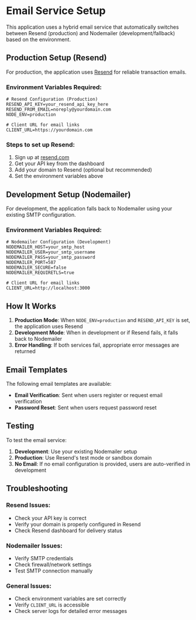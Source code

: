 # Email Service Setup

This application uses a hybrid email service that automatically switches between Resend (production) and Nodemailer (development/fallback) based on the environment.

## Production Setup (Resend)

For production, the application uses [Resend](https://resend.com) for reliable transaction emails.

### Environment Variables Required:

```env
# Resend Configuration (Production)
RESEND_API_KEY=your_resend_api_key_here
RESEND_FROM_EMAIL=noreply@yourdomain.com
NODE_ENV=production

# Client URL for email links
CLIENT_URL=https://yourdomain.com
```

### Steps to set up Resend:

1. Sign up at [resend.com](https://resend.com)
2. Get your API key from the dashboard
3. Add your domain to Resend (optional but recommended)
4. Set the environment variables above

## Development Setup (Nodemailer)

For development, the application falls back to Nodemailer using your existing SMTP configuration.

### Environment Variables Required:

```env
# Nodemailer Configuration (Development)
NODEMAILER_HOST=your_smtp_host
NODEMAILER_USER=your_smtp_username
NODEMAILER_PASS=your_smtp_password
NODEMAILER_PORT=587
NODEMAILER_SECURE=false
NODEMAILER_REQUIRETLS=true

# Client URL for email links
CLIENT_URL=http://localhost:3000
```

## How It Works

1. **Production Mode**: When `NODE_ENV=production` and `RESEND_API_KEY` is set, the application uses Resend
2. **Development Mode**: When in development or if Resend fails, it falls back to Nodemailer
3. **Error Handling**: If both services fail, appropriate error messages are returned

## Email Templates

The following email templates are available:

- **Email Verification**: Sent when users register or request email verification
- **Password Reset**: Sent when users request password reset

## Testing

To test the email service:

1. **Development**: Use your existing Nodemailer setup
2. **Production**: Use Resend's test mode or sandbox domain
3. **No Email**: If no email configuration is provided, users are auto-verified in development

## Troubleshooting

### Resend Issues:
- Check your API key is correct
- Verify your domain is properly configured in Resend
- Check Resend dashboard for delivery status

### Nodemailer Issues:
- Verify SMTP credentials
- Check firewall/network settings
- Test SMTP connection manually

### General Issues:
- Check environment variables are set correctly
- Verify `CLIENT_URL` is accessible
- Check server logs for detailed error messages 